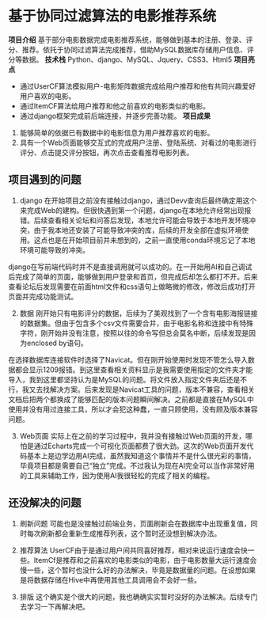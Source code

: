 # 基于协同过滤算法的电影推荐系统
**项目介绍**
基于部分电影数据完成电影推荐系统，能够做到基本的注册、登录、评分、推荐。依托于协同过滤算法完成推荐，借助MySQL数据库存储用户信息、评分等数据。
**技术栈**
Python、django、MySQL、Jquery、CSS3、Html5
**项目亮点**
+ 通过UserCF算法模拟用户-电影矩阵数据完成给用户推荐和他有共同兴趣爱好用户喜欢的电影。
+ 通过ItemCF算法给用户推荐和他之前喜欢的电影类似的电影。
+ 通过django框架完成前后端连接，并逐步完善功能。
**项目成果**
1. 能够简单的依据已有数据中的电影信息为用户推荐喜欢的电影。
2. 具有一个Web页面能够交互式的完成用户注册、登陆系统、对看过的电影进行评分、点击提交评分按钮，再次点击查看推荐电影列表。

## 项目遇到的问题
1. django
在开始项目之前没有接触过django，通过Devv查询后最终确定用这个来完成Web的建构。但很快遇到第一个问题，django在本地允许经常出现报错。后续查看相关论坛和问答后发现，本地允许可能会导致于本地开发环境冲突，由于我本地还安装了可能导致冲突的库，后续的开发全部在虚拟环境使用。这点也是在开始项目前并未想到的，之前一直使用conda环境忘记了本地环境可能导致的冲突。

django在写前端代码时并不是直接调用就可以成功的。在一开始用AI和自己调试后完成了简单的页面，能够做到用户登录和首页，但完成后却怎么都打不开。后来查看论坛后发现需要在前面html文件和css语句上做略微的修改，修改后成功打开页面并完成功能测试。

2. 数据
刚开始只有电影评分的数据，后续为了美观找到了一个含有电影海报链接的数据集。但由于包含多个csv文件需要合并，由于电影名称和连接中有特殊字符，刚开始并没有注意，按照以往的命令写但总会莫名中断，后续发现是因为enclosed by语句。

在选择数据库连接软件时选择了Navicat。但在刚开始使用时发现不管怎么导入数据都会显示1209报错。到这里查看相关资料显示是我需要使用指定的文件夹才能导入，我到这里都坚持认为是MySQL的问题。将文件放入指定文件夹后还是不行，我又去找解决方案。后来发现是Navicat工具的问题，版本不兼容，查看相关文档后把两个都换成了能够匹配的版本问题瞬间解决。之前都是直接在MySQL中使用并没有用过连接工具，所以才会犯这种蠢，一直只顾使用，没有顾及版本兼容问题。

3. Web页面
实际上在之前的学习过程中，我并没有接触过Web页面的开发，哪怕是通过Echarts完成一个可视化页面都费了很大劲。这次的Web页面开发代码基本上是边学边用AI完成，虽然我知道这个事情并不是什么很光彩的事情，毕竟项目都是需要自己“独立”完成。不过我认为现在AI完全可以当作非常好用的工具来辅助工作，因为使用AI我很轻松的完成了相关的编程。

## 还没解决的问题
1. 刷新问题
可能也是没接触过前端业务，页面刷新会在数据库中出现重复值，同时每次刷新都会重新生成推荐列表，这个暂时还没想到解决办法。

2. 推荐算法
UserCF由于是通过用户间共同喜好推荐，相对来说运行速度会快一些。ItemCf是推荐和之前喜欢的电影类似的电影，由于电影数量大运行速度会慢一些，这个暂时也没什么好的办法解决，毕竟是数据量的问题。在设想如果是将数据存储在Hive中再使用其他工具调用会不会好一些。

3. 排版
这个确实是个很大的问题，我也确确实实暂时没好的办法解决。后续专门去学习一下再解决吧。